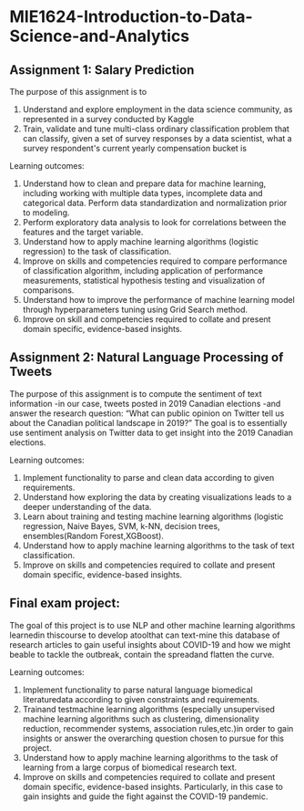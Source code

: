 # MIE1624-Introduction-to-Data-Science-and-Analytics

## Assignment 1: Salary Prediction
The purpose of this assignment is to
1. Understand and explore employment in the data science community, as represented in a survey conducted by Kaggle
2. Train, validate and tune multi-class ordinary classification problem that can classify, given a set of survey responses by a data scientist, what a survey respondent's current yearly compensation bucket is

Learning outcomes:
1. Understand how to clean and prepare data for machine learning, including working with multiple data types, incomplete data and categorical data. Perform data standardization and normalization prior to modeling.
2. Perform exploratory data analysis to look for correlations between the features and the target variable.
3. Understand  how  to  apply  machine  learning  algorithms  (logistic  regression)  to  the  task  of classification.
4. Improve on skills and competencies required to compare performance of classification algorithm, including application of performance measurements, statistical hypothesis testing and visualization of comparisons.
5. Understand how to improve the performance of machine learning model through hyperparameters tuning using Grid Search method.
6. Improve on skill and competencies required to collate and present domain specific, evidence-based insights.


## Assignment 2: Natural Language Processing of Tweets
The purpose of this assignment is to compute the sentiment of text information -in our case, tweets posted in 2019 Canadian elections -and answer the research question: “What can public opinion on Twitter tell us about the Canadian political landscape in 2019?” The goal is to essentially use sentiment analysis on Twitter data to get insight into the 2019 Canadian elections.

Learning outcomes:
1. Implement functionality to parse and clean data according to given requirements.
2. Understand how exploring the data by creating visualizations leads to a deeper understanding of the data.
3. Learn about training and testing machine learning algorithms (logistic regression, Naive  Bayes,  SVM, k-NN, decision trees, ensembles(Random  Forest,XGBoost).
4. Understand how to apply machine learning algorithms to the task of text classification.
5. Improve on skills and competencies required to collate and present domain specific, evidence-based insights.

## Final exam project: 
The goal of this project is to use NLP and other machine learning algorithms learnedin thiscourse to develop atoolthat can text-mine this database of research articles to gain useful insights about COVID-19 and how we might beable to tackle the outbreak, contain the spreadand flatten the curve.

Learning outcomes:
1. Implement functionality to parse natural language biomedical literaturedata according to given constraints and requirements. 
2. Trainand testmachine learning algorithms (especially unsupervised machine learning algorithms such as clustering, dimensionality reduction, recommender systems, association rules,etc.)in order to gain insights or answer the overarching question chosen to pursue for this project.
3. Understand how to apply machine learning algorithms to the task of learning from a large corpus of biomedical research text.
4. Improve on skills and competencies required to collate and present domain specific, evidence-based insights. Particularly, in this case to gain insights and guide the fight against the COVID-19 pandemic.
